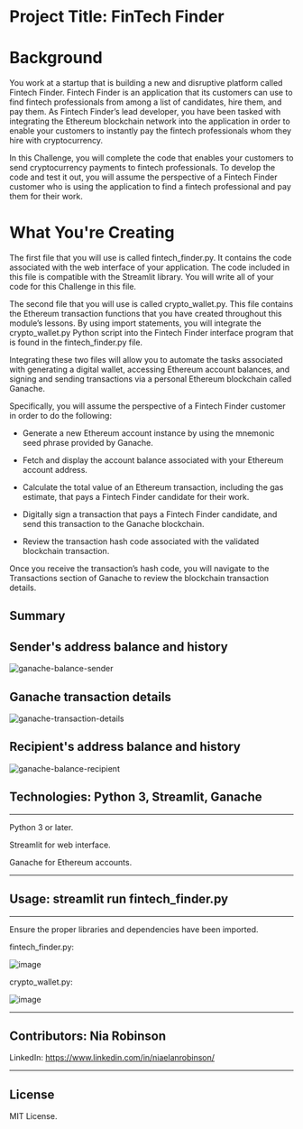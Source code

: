 # Project Title: FinTech Finder

# Background
You work at a startup that is building a new and disruptive platform called Fintech Finder. Fintech Finder is an application that its customers can use to find fintech professionals from among a list of candidates, hire them, and pay them. As Fintech Finder’s lead developer, you have been tasked with integrating the Ethereum blockchain network into the application in order to enable your customers to instantly pay the fintech professionals whom they hire with cryptocurrency.

In this Challenge, you will complete the code that enables your customers to send cryptocurrency payments to fintech professionals. To develop the code and test it out, you will assume the perspective of a Fintech Finder customer who is using the application to find a fintech professional and pay them for their work.

# What You're Creating
The first file that you will use is called fintech_finder.py. It contains the code associated with the web interface of your application. The code included in this file is compatible with the Streamlit library. You will write all of your code for this Challenge in this file.

The second file that you will use is called crypto_wallet.py. This file contains the Ethereum transaction functions that you have created throughout this module’s lessons. By using import statements, you will integrate the crypto_wallet.py Python script into the Fintech Finder interface program that is found in the fintech_finder.py file.

Integrating these two files will allow you to automate the tasks associated with generating a digital wallet, accessing Ethereum account balances, and signing and sending transactions via a personal Ethereum blockchain called Ganache.

Specifically, you will assume the perspective of a Fintech Finder customer in order to do the following:

* Generate a new Ethereum account instance by using the mnemonic seed phrase provided by Ganache.

* Fetch and display the account balance associated with your Ethereum account address.

* Calculate the total value of an Ethereum transaction, including the gas estimate, that pays a Fintech Finder candidate for their work.

* Digitally sign a transaction that pays a Fintech Finder candidate, and send this transaction to the Ganache blockchain.

* Review the transaction hash code associated with the validated blockchain transaction.

Once you receive the transaction’s hash code, you will navigate to the Transactions section of Ganache to review the blockchain transaction details.

## Summary

Sender's address balance and history
---
![ganache-balance-sender](https://user-images.githubusercontent.com/34729547/206237197-185a6f17-76a8-4302-9960-55ceee773bdd.PNG)

Ganache transaction details
---
![ganache-transaction-details](https://user-images.githubusercontent.com/34729547/206237239-c85bcf0c-1a6c-4f5b-b885-3274d87d2d8f.PNG)

Recipient's address balance and history
---
![ganache-balance-recipient](https://user-images.githubusercontent.com/34729547/206237299-2b450f16-5fc0-41b9-a894-982a70298661.PNG)


## Technologies: Python 3, Streamlit, Ganache
---
Python 3 or later.

Streamlit for web interface.

Ganache for Ethereum accounts.

---

## Usage: streamlit run fintech_finder.py
---

Ensure the proper libraries and dependencies have been imported.

fintech_finder.py:

![image](https://user-images.githubusercontent.com/34729547/206232897-57ad9dec-8d51-4fd3-bec8-f5e96a61faaa.png)

crypto_wallet.py:

![image](https://user-images.githubusercontent.com/34729547/206237124-ea9ac233-28bb-4667-9e3d-5022d590d9ed.png)

---

## Contributors: Nia Robinson

LinkedIn: https://www.linkedin.com/in/niaelanrobinson/

---

## License

MIT License.

